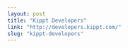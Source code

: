```yaml
---
layout: post
title: "Kippt Developers"
link: "http://developers.kippt.com/"
slug: "kippt-developers"
---
```

